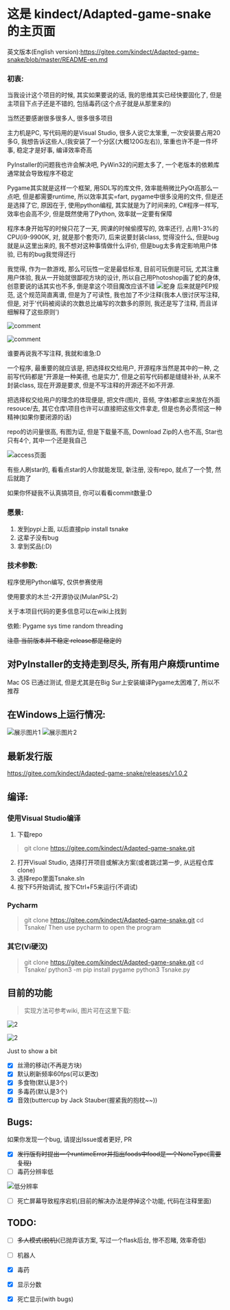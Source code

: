 # 这是 kindect/Adapted-game-snake 的主页面
英文版本(English version):https://gitee.com/kindect/Adapted-game-snake/blob/master/README-en.md

### 初衷:
当我设计这个项目的时候, 其实如果要说的话, 我的思维其实已经快要固化了, 但是主项目下点子还是不错的, 包括毒药(这个点子就是从那里来的)

当然还要感谢很多很多人, 很多很多项目

主力机是PC, 写代码用的是Visual Studio, 很多人说它太笨重, 一次安装要占用20多G, 我想告诉这些人,(我安装了一个分区(大概120G左右)), 笨重也许不是一件坏事, 稳定才是好事, 编译效率奇高

PyInstaller的问题我也许会解决吧, PyWin32的问题太多了, 一个老版本的依赖库通常就会导致程序不稳定

Pygame其实就是这样一个框架, 用SDL写的库文件, 效率能稍微比PyQt高那么一点吧, 但是都需要runtime, 所以效率其实=fart, pygame中很多没用的文件, 但是还是选择了它, 原因在于, 使用python编程, 其实就是为了时间来的, C#程序一样写, 效率也会高不少, 但是既然使用了Python, 效率就一定要有保障

程序本身开始写的时候只花了一天, 网课的时候偷摸写的, 效率还行, 占用1-3%的CPU(i9-9900K, 对, 就是那个套壳i7), 后来说要封装class, 觉得没什么, 但是bug就是从这里出来的, 我不想对这种事情做什么评价, 但是bug太多肯定影响用户体验, 已有的bug我觉得还行

我觉得, 作为一款游戏, 那么可玩性一定是最低标准, 目前可玩倒是可玩, 尤其注重用户体验, 我从一开始就很鄙视方块的设计, 所以自己用Photoshop画了蛇的身体, 创意要说的话其实也不多, 倒是拿这个项目魔改应该不错
![蛇身](https://images.gitee.com/uploads/images/2020/0806/171536_c88950d8_6537938.png "example.png")
后来就是PEP规范, 这个规范简直离谱, 但是为了可读性, 我也加了不少注释(我本人很讨厌写注释, 但是, 对于'代码被阅读的次数总比编写的次数多的原则, 我还是写了注释, 而且详细解释了这些原则')

![comment](https://images.gitee.com/uploads/images/2020/0806/174719_c34bbe4e_6537938.png "comment.png")

![comment](https://images.gitee.com/uploads/images/2020/0806/174749_383bdf0c_6537938.png "comment.png")

谁要再说我不写注释, 我就和谁急:D

一个程序, 最重要的就应该是, 把选择权交给用户, 开源程序当然是其中的一种, 之前写代码都是"开源是一种美德, 也是实力", 但是之前写代码都是缝缝补补, 从来不封装class, 现在开源是要求, 但是不写注释的开源还不如不开源.

把选择权交给用户的理念的体现便是, 把文件(图片, 音频, 字体)都拿出来放在外面 resouce/去, 其它仓库\项目也许可以直接把这些文件拿走, 但是也务必贯彻这一种精神(如果你要闭源的话)

repo的访问量很高, 有图为证, 但是下载量不高, Download Zip的人也不高, Star也只有4个, 其中一个还是我自己

![access页面](https://images.gitee.com/uploads/images/2020/0806/171213_02815615_6537938.png "Screenshot")

有些人刷star的, 看看点star的人你就能发现, 新注册, 没有repo, 就点了一个赞, 然后就跑了

如果你怀疑我不认真搞项目, 你可以看看commit数量:D

### 愿景:

1. 发到pypi上面, 以后直接pip install tsnake
2. 这辈子没有bug
3. 拿到奖品(:D)

### 技术参数:
程序使用Python编写, 仅供参赛使用

使用要求的木兰-2开源协议(MulanPSL-2)

关于本项目代码的更多信息可以在wiki上找到

依赖: Pygame sys time random threading

~~注意 当前版本并不稳定 release都是稳定的~~

## 对PyInstaller的支持走到尽头, 所有用户麻烦runtime

Mac OS 已通过测试, 但是尤其是在Big Sur上安装编译Pygame太困难了, 所以不推荐

## 在Windows上运行情况:
![展示图片1](https://images.gitee.com/uploads/images/2020/0802/144029_0eec6591_6537938.png)
![展示图片2](https://images.gitee.com/uploads/images/2020/0802/144046_36e1e283_6537938.png)
## 最新发行版
https://gitee.com/kindect/Adapted-game-snake/releases/v1.0.2


## 编译:
### 使用Visual Studio编译
1. 下载repo
> git clone https://gitee.com/kindect/Adapted-game-snake.git
2. 打开Visual Studio, 选择打开项目或解决方案(或者跳过第一步, 从远程仓库clone)
3. 选择repo里面Tsnake.sln
4. 按下F5开始调试, 按下Ctrl+F5来运行(不调试)

### Pycharm
> git clone https://gitee.com/kindect/Adapted-game-snake.git
> cd Tsnake/
Then use pycharm to open the program


### 其它(Vi硬汉)
> git clone https://gitee.com/kindect/Adapted-game-snake.git
> cd Tsnake/
> python3 -m pip install pygame
> python3 Tsnake.py

## 目前的功能
> 实现方法可参考wiki, 图片可在这里下载:

![2](https://images.gitee.com/uploads/images/2020/0803/145912_a12be9ca_6537938.png)

![2](https://images.gitee.com/uploads/images/2020/0803/145925_33a0d83a_6537938.png)

Just to show a bit

* [x] 丝滑的移动(不再是方块)
* [x] 默认刷新频率60fps(可以更改)
* [x] 多食物(默认是3个)
* [x] 多毒药(默认是3个)
* [x] 音效(buttercup by Jack Stauber(握紧我的抱枕~~))

## Bugs:
如果你发现一个bug, 请提出Issue或者更好, PR
* [x] ~~发行版有时提出一个runtimeError并指出foods中food是一个NoneType(需要复现)~~
* [ ] 毒药分辨率低

![低分辨率](https://images.gitee.com/uploads/images/2020/0802/150242_ec74553b_6537938.png)

* [ ] 死亡屏幕导致程序宕机(目前的解决办法是停掉这个功能, 代码在注释里面)

## TODO:
* [ ] ~~多人模式(脱机)~~(已抛弃该方案, 写过一个flask后台, 惨不忍睹, 效率奇低)

* [ ] 机器人

* [x] 毒药

* [x] 显示分数

* [x] 死亡显示(with bugs)